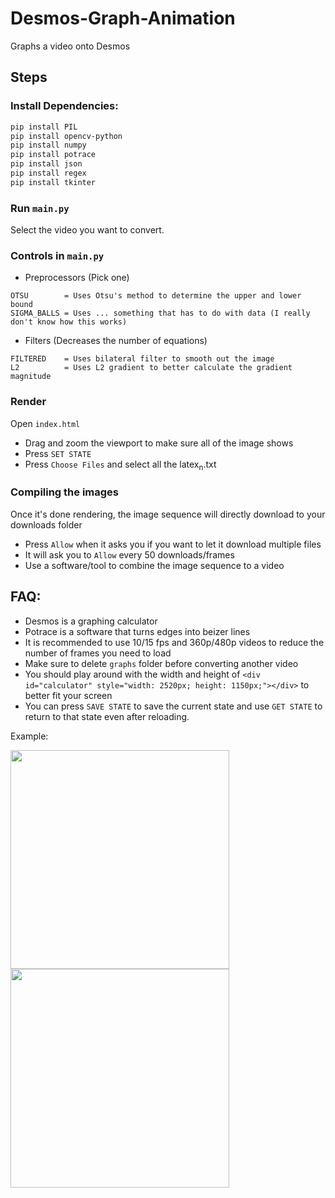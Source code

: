 # Desmos-Graph-Animation
Graphs a video onto Desmos

## Steps
### Install Dependencies:
```sh
pip install PIL
pip install opencv-python
pip install numpy
pip install potrace
pip install json
pip install regex
pip install tkinter
```

### Run `main.py`
Select the video you want to convert.

### Controls in `main.py`
- Preprocessors (Pick one)
```
OTSU        = Uses Otsu's method to determine the upper and lower bound
SIGMA_BALLS = Uses ... something that has to do with data (I really don't know how this works)
```

- Filters (Decreases the number of equations)
```
FILTERED    = Uses bilateral filter to smooth out the image
L2          = Uses L2 gradient to better calculate the gradient magnitude
```

### Render
Open `index.html`
- Drag and zoom the viewport to make sure all of the image shows
- Press `SET STATE`
- Press `Choose Files` and select all the latex<sub>n</sub>.txt

### Compiling the images
Once it's done rendering, the image sequence will directly download to your downloads folder
- Press `Allow` when it asks you if you want to let it download multiple files
- It will ask you to `Allow` every 50 downloads/frames
- Use a software/tool to combine the image sequence to a video


## FAQ:
- Desmos is a graphing calculator
- Potrace is a software that turns edges into beizer lines
- It is recommended to use 10/15 fps and 360p/480p videos to reduce the number of frames you need to load
- Make sure to delete `graphs` folder before converting another video
- You should play around with the width and height of `<div id="calculator" style="width: 2520px; height: 1150px;"></div>` to better fit your screen
- You can press `SAVE STATE` to save the current state and use `GET STATE` to return to that state even after reloading.


Example:

<img src="https://user-images.githubusercontent.com/88318140/132680429-13c12472-a933-4d96-a3d7-7104ba23e4ed.png" width="350">

<img src="https://user-images.githubusercontent.com/88318140/132681141-a6a3085b-c286-4127-b09a-ec2ea3873604.png" width="350">



